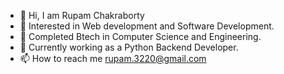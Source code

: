 - 👋 Hi, I am Rupam Chakraborty
- 👀 Interested in Web development and Software Development.
- 🌱 Completed Btech in Computer Science and Engineering.
- 🌱 Currently working as a Python Backend Developer.
- 📫 How to reach me rupam.3220@gmail.com

<!---
Rupam3220/Rupam3220 is a ✨ special ✨ repository because its `README.md` (this file) appears on your GitHub profile.
You can click the Preview link to take a look at your changes.
--->
